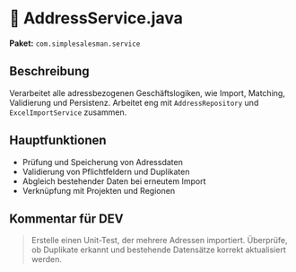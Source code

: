 # 📄 AddressService.java

**Paket:** `com.simplesalesman.service`

## Beschreibung
Verarbeitet alle adressbezogenen Geschäftslogiken, wie Import, Matching, Validierung und Persistenz. Arbeitet eng mit `AddressRepository` und `ExcelImportService` zusammen.

## Hauptfunktionen
- Prüfung und Speicherung von Adressdaten
- Validierung von Pflichtfeldern und Duplikaten
- Abgleich bestehender Daten bei erneutem Import
- Verknüpfung mit Projekten und Regionen

## Kommentar für DEV
> Erstelle einen Unit-Test, der mehrere Adressen importiert. Überprüfe, ob Duplikate erkannt und bestehende Datensätze korrekt aktualisiert werden.